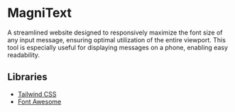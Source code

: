 # MagniText
A streamlined website designed to responsively maximize the font size of any input message, ensuring optimal utilization of the entire viewport. This tool is especially useful for displaying messages on a phone, enabling easy readability.

## Libraries
- [Tailwind CSS](https://tailwindcss.com/)
- [Font Awesome](https://fontawesome.com/)